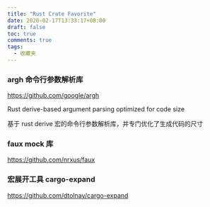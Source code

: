 ```yaml
---
title: "Rust Crate Favorite"
date: 2020-02-17T13:33:17+08:00
draft: false
toc: true
comments: true
tags:
  - 收藏夹
---
```


### argh 命令行参数解析库

https://github.com/google/argh

Rust derive-based argument parsing optimized for code size

基于 rust derive 宏的命令行参数解析库，并专门优化了生成代码的尺寸

### faux mock 库

https://github.com/nrxus/faux

### 宏展开工具 cargo-expand

https://github.com/dtolnay/cargo-expand
